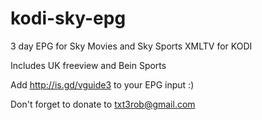 kodi-sky-epg
============

3 day EPG for Sky Movies and Sky Sports XMLTV for KODI

Includes UK freeview and Bein Sports


Add http://is.gd/vguide3 to your EPG input :)

Don't forget to donate to txt3rob@gmail.com
